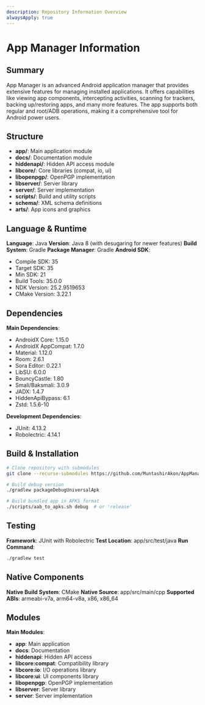 ```yaml
---
description: Repository Information Overview
alwaysApply: true
---
```


# App Manager Information

## Summary
App Manager is an advanced Android application manager that provides extensive features for managing installed applications. It offers capabilities like viewing app components, intercepting activities, scanning for trackers, backing up/restoring apps, and many more features. The app supports both regular and root/ADB operations, making it a comprehensive tool for Android power users.

## Structure
- **app/**: Main application module
- **docs/**: Documentation module
- **hiddenapi/**: Hidden API access module
- **libcore/**: Core libraries (compat, io, ui)
- **libopenpgp/**: OpenPGP implementation
- **libserver/**: Server library
- **server/**: Server implementation
- **scripts/**: Build and utility scripts
- **schema/**: XML schema definitions
- **arts/**: App icons and graphics

## Language & Runtime
**Language**: Java
**Version**: Java 8 (with desugaring for newer features)
**Build System**: Gradle
**Package Manager**: Gradle
**Android SDK**: 
- Compile SDK: 35
- Target SDK: 35
- Min SDK: 21
- Build Tools: 35.0.0
- NDK Version: 25.2.9519653
- CMake Version: 3.22.1

## Dependencies
**Main Dependencies**:
- AndroidX Core: 1.15.0
- AndroidX AppCompat: 1.7.0
- Material: 1.12.0
- Room: 2.6.1
- Sora Editor: 0.22.1
- LibSU: 6.0.0
- BouncyCastle: 1.80
- Smali/Baksmali: 3.0.9
- JADX: 1.4.7
- HiddenApiBypass: 6.1
- Zstd: 1.5.6-10

**Development Dependencies**:
- JUnit: 4.13.2
- Robolectric: 4.14.1

## Build & Installation
```bash
# Clone repository with submodules
git clone --recurse-submodules https://github.com/MuntashirAkon/AppManager.git

# Build debug version
./gradlew packageDebugUniversalApk

# Build bundled app in APKS format
./scripts/aab_to_apks.sh debug  # or 'release'
```

## Testing
**Framework**: JUnit with Robolectric
**Test Location**: app/src/test/java
**Run Command**:
```bash
./gradlew test
```

## Native Components
**Native Build System**: CMake
**Native Source**: app/src/main/cpp
**Supported ABIs**: armeabi-v7a, arm64-v8a, x86, x86_64

## Modules
**Main Modules**:
- **app**: Main application
- **docs**: Documentation
- **hiddenapi**: Hidden API access
- **libcore:compat**: Compatibility library
- **libcore:io**: I/O operations library
- **libcore:ui**: UI components library
- **libopenpgp**: OpenPGP implementation
- **libserver**: Server library
- **server**: Server implementation